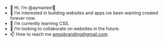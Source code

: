 - 👋 Hi, I’m @aymariex!🖤
- 👀 I’m interested in building websites and apps ive been wanting created forever now.
- 🌱 I’m currently learning CSS.
- 💞️ I’m looking to collaborate on websites in the future.
- 📫 How to reach me amsxbranding@gmail.com.

<!---
aymariex/aymariex is a ✨ special ✨ repository because its `README.md` (this file) appears on your GitHub profile.
You can click the Preview link to take a look at your changes.
--->
